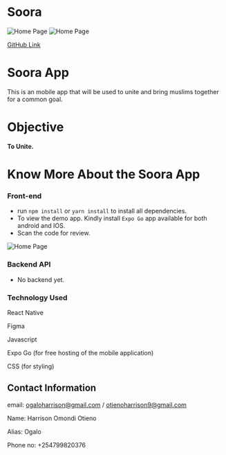 


# Soora


![Home Page](./assets/images/homepage.png)
![Home Page](./assets/images/image2.png)



[GitHub Link](https://github.com/Ogalo/Soora-App)




# Soora App


This is an mobile app that will be used to unite and bring muslims together for a common goal.


# Objective

**To Unite.**


# Know More About the Soora App

### Front-end

- run `npm install` or `yarn install` to install all dependencies.
- To view the demo app. Kindly install `Expo Go` app
available for both android and IOS.
- Scan the code for review.

![Home Page](./assets/images/Barcode.png)




### Backend API

- No backend yet.




### Technology Used

React Native

Figma

Javascript

Expo Go (for free hosting of the mobile application)

CSS (for styling)



## Contact Information

email: ogaloharrison@gmail.com / otienoharrison9@gmail.com

Name: Harrison Omondi Otieno

Alias: Ogalo

Phone no: +254799820376






